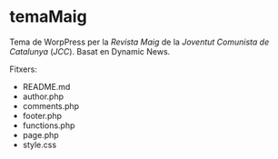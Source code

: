 temaMaig
========

Tema de WorpPress per la *Revista Maig* de la *Joventut Comunista de Catalunya* (*JCC*).
Basat en Dynamic News.

Fitxers:
- README.md
- author.php
- comments.php
- footer.php
- functions.php
- page.php
- style.css
